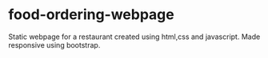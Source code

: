 # food-ordering-webpage
Static webpage for a restaurant created using html,css and javascript.
Made responsive using bootstrap.
